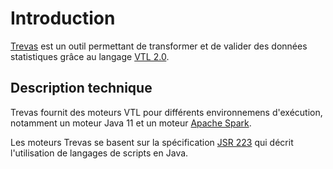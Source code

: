 # Introduction

[Trevas](https://github.com/InseeFr/Trevas) est un outil permettant de transformer et de valider des données statistiques grâce au langage [VTL 2.0](https://sdmx.org/?page_id=5096).

## Description technique

Trevas fournit des moteurs VTL pour différents environnemens d'exécution, notamment un moteur Java 11 et un moteur [Apache Spark](https://spark.apache.org/).

Les moteurs Trevas se basent sur la spécification [JSR 223](https://jcp.org/en/jsr/detail?id=223) qui décrit l'utilisation de langages de scripts en Java.
